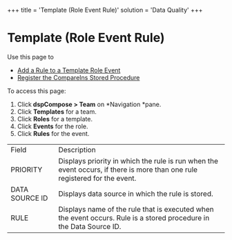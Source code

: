+++
title = 'Template (Role Event Rule)'
solution = 'Data Quality'
+++

# Template (Role Event Rule)

<div class="use">

Use this page to

  - [Add a Rule to a Template Role
    Event](../Use_Cases/Add_a_Rule_to_a_Template_Role_Event.htm)
  - [Register the CompareIns Stored
    Procedure](../Use_Cases/Register_the_CompareIns_Stored_Procedure.htm)

</div>

To access this page:

1.  Click<span style="font-weight: bold;"> dspCompose \>
    Team</span> on *Navigation *pane.
2.  Click <span style="font-weight: bold;">Templates</span> for a team.
3.  Click <span style="font-weight: bold;">Roles</span> for a template.
4.  Click <span style="font-weight: bold;">Events</span> for the role.
5.  Click <span style="font-weight: bold;">Rules</span> for the
event.

|                |                                                                                                                            |
| -------------- | -------------------------------------------------------------------------------------------------------------------------- |
| Field          | Description                                                                                                                |
| PRIORITY       | Displays priority in which the rule is run when the event occurs, if there is more than one rule registered for the event. |
| DATA SOURCE ID | Displays data source in which the rule is stored.                                                                          |
| RULE           | Displays name of the rule that is executed when the event occurs. Rule is a stored procedure in the Data Source ID.        |
